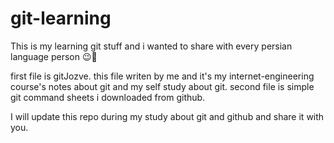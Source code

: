 # git-learning
This is my learning git stuff and i wanted to share with every persian language person 😉🙂

first file is gitJozve. this file writen by me and it's my internet-engineering course's notes about git and my self study about git.
second file is simple git command sheets i downloaded from github.

I will update this repo during my study about git and github and share it with you.

